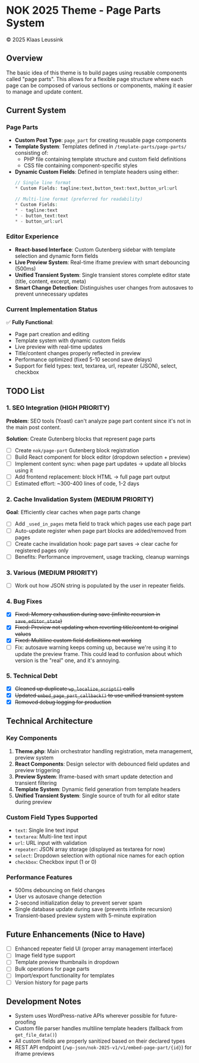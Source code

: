 # NOK 2025 Theme - Page Parts System
&copy; 2025 Klaas Leussink

## Overview

The basic idea of this theme is to build pages using reusable components called "page parts". This allows for a flexible page structure where each page can be composed of various sections or components, making it easier to manage and update content.

## Current System

### Page Parts
- **Custom Post Type**: `page_part` for creating reusable page components
- **Template System**: Templates defined in `/template-parts/page-parts/` consisting of:
    - PHP file containing template structure and custom field definitions
    - CSS file containing component-specific styles
- **Dynamic Custom Fields**: Defined in template headers using either:
  ```php
  // Single line format
  * Custom Fields: tagline:text,button_text:text,button_url:url
  
  // Multi-line format (preferred for readability)
  * Custom Fields:
  * - tagline:text
  * - button_text:text
  * - button_url:url
  ```

### Editor Experience
- **React-based Interface**: Custom Gutenberg sidebar with template selection and dynamic form fields
- **Live Preview System**: Real-time iframe preview with smart debouncing (500ms)
- **Unified Transient System**: Single transient stores complete editor state (title, content, excerpt, meta)
- **Smart Change Detection**: Distinguishes user changes from autosaves to prevent unnecessary updates

### Current Implementation Status
✅ **Fully Functional**:
- Page part creation and editing
- Template system with dynamic custom fields
- Live preview with real-time updates
- Title/content changes properly reflected in preview
- Performance optimized (fixed 5-10 second save delays)
- Support for field types: text, textarea, url, repeater (JSON), select, checkbox

## TODO List

### 1. SEO Integration (HIGH PRIORITY)
**Problem**: SEO tools (Yoast) can't analyze page part content since it's not in the main post content.

**Solution**: Create Gutenberg blocks that represent page parts
- [ ] Create `nok/page-part` Gutenberg block registration
- [ ] Build React component for block editor (dropdown selection + preview)
- [ ] Implement content sync: when page part updates → update all blocks using it
- [ ] Add frontend replacement: block HTML → full page part output
- [ ] Estimated effort: ~300-400 lines of code, 1-2 days

### 2. Cache Invalidation System (MEDIUM PRIORITY)
**Goal**: Efficiently clear caches when page parts change

- [ ] Add `_used_in_pages` meta field to track which pages use each page part
- [ ] Auto-update register when page part blocks are added/removed from pages
- [ ] Create cache invalidation hook: page part saves → clear cache for registered pages only
- [ ] Benefits: Performance improvement, usage tracking, cleanup warnings

### 3. Various (MEDIUM PRIORITY)
- [ ] Work out how JSON string is populated by the user in repeater fields.

### 4. Bug Fixes
- [x] ~~Fixed: Memory exhaustion during save (infinite recursion in `save_editor_state`)~~
- [x] ~~Fixed: Preview not updating when reverting title/content to original values~~
- [x] ~~Fixed: Multiline custom field definitions not working~~
- [ ] Fix: autosave warning keeps coming up, because we're using it to update the preview frame. This could lead to confusion about which version is the "real" one, and it's annoying.

### 5. Technical Debt
- [x] ~~Cleaned up duplicate `wp_localize_script()` calls~~
- [x] ~~Updated `embed_page_part_callback()` to use unified transient system~~
- [x] ~~Removed debug logging for production~~

## Technical Architecture

### Key Components
1. **Theme.php**: Main orchestrator handling registration, meta management, preview system
2. **React Components**: Design selector with debounced field updates and preview triggering
3. **Preview System**: Iframe-based with smart update detection and transient filtering
4. **Template System**: Dynamic field generation from template headers
5. **Unified Transient System**: Single source of truth for all editor state during preview

### Custom Field Types Supported
- `text`: Single line text input
- `textarea`: Multi-line text input
- `url`: URL input with validation
- `repeater`: JSON array storage (displayed as textarea for now)
- `select`: Dropdown selection with optional nice names for each option
- `checkbox`: Checkbox input (1 or 0)

### Performance Features
- 500ms debouncing on field changes
- User vs autosave change detection
- 2-second initialization delay to prevent server spam
- Single database update during save (prevents infinite recursion)
- Transient-based preview system with 5-minute expiration

## Future Enhancements (Nice to Have)
- [ ] Enhanced repeater field UI (proper array management interface)
- [ ] Image field type support
- [ ] Template preview thumbnails in dropdown
- [ ] Bulk operations for page parts
- [ ] Import/export functionality for templates
- [ ] Version history for page parts

## Development Notes
- System uses WordPress-native APIs wherever possible for future-proofing
- Custom file parser handles multiline template headers (fallback from `get_file_data()`)
- All custom fields are properly sanitized based on their declared types
- REST API endpoint (`/wp-json/nok-2025-v1/v1/embed-page-part/{id}`) for iframe previews